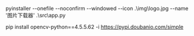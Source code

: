 pyinstaller --onefile --noconfirm --windowed --icon .\img\logo.jpg --name '图片下载器' .\src\app.py

pip install opencv-python==4.5.5.62 -i https://pypi.doubanio.com/simple